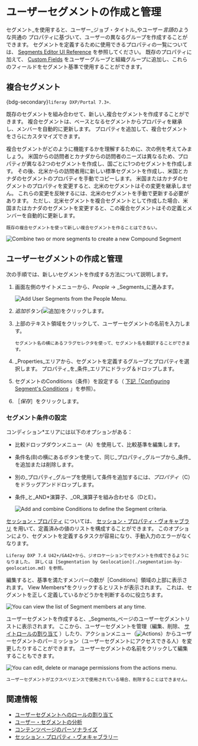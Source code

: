# ユーザーセグメントの作成と管理

セグメント_を使用すると、ユーザー_ジョブ・タイトル_やユーザー*言語*のような共通の プロパティに基づいて、ユーザーの異なるグループを作成することができます。 セグメントを定義するために使用できるプロパティの一覧については、 [Segments Editor UI Reference](./segments-editor-ui-reference.md) を参照してください。 既存のプロパティに加えて、 [Custom Fields](../../../system-administration/configuring-liferay/adding-custom-fields.md) をユーザーグループと組織グループに追加し、これらのフィールドをセグメント基準で使用することができます。

## 複合セグメント

{bdg-secondary}`liferay DXP/Portal 7.3+`.

既存のセグメントを組み合わせて、新しい_複合セグメントを作成することができます。 複合セグメントは、ベースとなるセグメントからプロパティを継承し、メンバーを自動的に更新します。 プロパティを追加して、複合セグメントをさらにカスタマイズできます。

複合セグメントがどのように機能するかを理解するために、次の例を考えてみましょう。 米国からの訪問者とカナダからの訪問者のニーズは異なるため、プロパティが異なる2つのセグメントを作成し、国ごとに1つのセグメントを作成します。 その後、北米からの訪問者用に新しい標準セグメントを作成し、米国とカナダのセグメントのプロパティを手動でコピーします。 米国またはカナダのセグメントのプロパティを変更すると、北米のセグメントはその変更を継承しません。 これらの変更を反映するには、北米のセグメントを手動で更新する必要があります。 ただし、北米セグメントを複合セグメントとして作成した場合、米国またはカナダのセグメントを変更すると、この複合セグメントはその定義とメンバーを自動的に更新します。

```{important}
既存の複合セグメントを使って新しい複合セグメントを作ることはできない。
```

![Combine two or more segments to create a new Compound Segment](./creating-and-managing-user-segments/images/08.png)

## ユーザーセグメントの作成と管理

次の手順では、新しいセグメントを作成する方法について説明します。

1. 画面左側のサイトメニューから、_People_ &rarr; _Segments_に進みます。

   ![Add User Segments from the People Menu.](./creating-and-managing-user-segments/images/01.png)

1. *追加*ボタン(![追加](../../../images/icon-add.png))をクリックします。

1. 上部のテキスト領域をクリックして、ユーザーセグメントの名前を入力します。

   ```{tip}
   セグメント名の横にあるフラグセレクタを使って、セグメント名を翻訳することができます。
   ```

1. _Properties_エリアから、セグメントを定義するグループとプロパティを選択します。 プロパティ_を_条件_エリアにドラッグ＆ドロップします。

1. セグメントのConditions（条件）を設定する（ [下記「Configuring Segment's Conditions](#configuring-segment-conditions) 」を参照）。

1. ［_保存_］をクリックします。

### セグメント条件の設定

コンディション*エリアには以下のオプションがある：

- 比較ドロップダウンメニュー（A）を使用して、比較基準を編集します。
- 条件名(B)の横にあるボタンを使って、同じ_プロパティ_グループから_条件_を追加または削除します。
- 別の_プロパティ_グループを使用して条件を追加するには、_プロパティ_（C）をドラッグアンドドロップします。
- 条件_と_AND*演算子、_OR_演算子を組み合わせる（DとE）。

  ![Add and combine Conditions to define the Segment criteria.](./creating-and-managing-user-segments/images/06.png)

[セッション・プロパティ](./segments-editor-ui-reference.md#session-properties) については、 [セッション・プロパティ・ヴォキャブラリ](../../../content-authoring-and-management/tags-and-categories/session-property-vocabularies.md) を用いて、定義済みの値のリストを構成することができます。 このオプションにより、セグメントを定義するタスクが容易になり、手動入力のエラーがなくなります。

```{note}
Liferay DXP 7.4 U42+/GA42+から、ジオロケーションでセグメントを作成できるようになりました。 詳しくは [Segmentation by Geolocation](./segmentation-by-geolocation.md) を参照。
```

編集すると、基準を満たすメンバーの数が［Conditions］領域の上部に表示されます。 View Members*をクリックするとリストが表示されます。 これは、セグメントを正しく定義しているかどうかを判断するのに役立ちます。

![You can view the list of Segment members at any time.](./creating-and-managing-user-segments/images/04.png)

ユーザーセグメントを作成すると、_Segments_ページのユーザーセグメントリストに表示されます。 ここから、ユーザーセグメントを管理（編集、削除、 [サイトロールの割り当て](../../../users-and-permissions/roles-and-permissions/assigning-roles-to-user-segments.md) ）したり、アクションメニュー（![Actions](../../../images/icon-actions.png)）からユーザーセグメントのパーミッション（ユーザーセグメントにアクセスできる人）を変更したりすることができます。 ユーザーセグメントの名前をクリックして編集することもできます。

![You can edit, delete or manage permissions from the actions menu.](./creating-and-managing-user-segments/images/05.png)

```{note}
ユーザーセグメントがエクスペリエンスで使用されている場合、削除することはできません。
```

## 関連情報

- [ユーザーセグメントへのロールの割り当て](../../../users-and-permissions/roles-and-permissions/assigning-roles-to-user-segments.md)
- [ユーザー・セグメントの分析](./getting-analytics-for-user-segments.md)
- [コンテンツページのパーソナライズ](../experience-personalization/content-page-personalization.md)
- [セッション・プロパティ・ヴォキャブラリー](../../../content-authoring-and-management/tags-and-categories/session-property-vocabularies.md)
